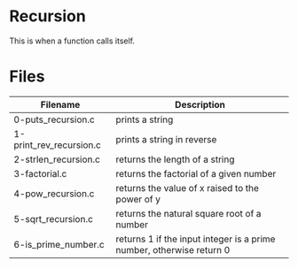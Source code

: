 # Recursion

This is when a function calls itself.

# Files

| Filename | Description |
| -------- | ----------- |
| 0-puts_recursion.c | prints a string |
| 1-print_rev_recursion.c | prints a string in reverse |
| 2-strlen_recursion.c | returns the length of a string |
| 3-factorial.c | returns the factorial of a given number |
| 4-pow_recursion.c | returns the value of x raised to the power of y |
| 5-sqrt_recursion.c | returns the natural square root of a number |
| 6-is_prime_number.c | returns 1 if the input integer is a prime number, otherwise return 0 |
